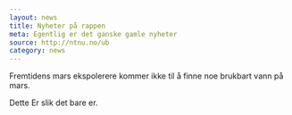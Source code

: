 ```yaml
---
layout: news
title: Nyheter på rappen
meta: Egentlig er det ganske gamle nyheter
source: http://ntnu.no/ub
category: news
---
```


Fremtidens mars ekspolerere kommer ikke til å finne noe brukbart vann på mars.

Dette Er slik det bare er.
